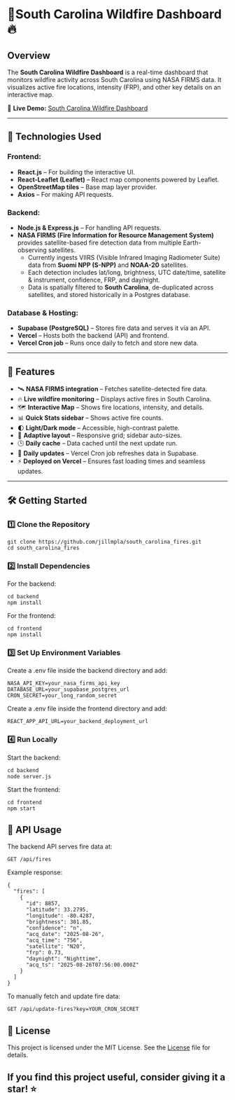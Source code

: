 # 🌲South Carolina Wildfire Dashboard🔥

## Overview
The **South Carolina Wildfire Dashboard** is a real-time dashboard that monitors wildfire activity across South Carolina using NASA FIRMS data. It visualizes active fire locations, intensity (FRP), and other key details on an interactive map.

🚀 **Live Demo:** [South Carolina Wildfire Dashboard](https://southcarolinafires.com/)

---

## 🔧 Technologies Used

### **Frontend:**
- **React.js** – For building the interactive UI.
- **React-Leaflet (Leaflet)** – React map components powered by Leaflet.
- **OpenStreetMap tiles** – Base map layer provider.
- **Axios** – For making API requests.

### **Backend:**
- **Node.js & Express.js** – For handling API requests.
- **NASA FIRMS (Fire Information for Resource Management System)** provides satellite-based fire detection data from multiple Earth-observing satellites.  
    - Currently ingests VIIRS (Visible Infrared Imaging Radiometer Suite) data from **Suomi NPP (S-NPP)** and **NOAA-20** satellites.  
    - Each detection includes lat/long, brightness, UTC date/time, satellite & instrument, confidence, FRP, and day/night.
    - Data is spatially filtered to **South Carolina**, de-duplicated across satellites, and stored historically in a Postgres database.

### **Database & Hosting:**
- **Supabase (PostgreSQL)** – Stores fire data and serves it via an API.
- **Vercel** – Hosts both the backend (API) and frontend.
- **Vercel Cron job** – Runs once daily to fetch and store new data.

---

## 🌟 Features
- 🛰️ **NASA FIRMS integration** – Fetches satellite-detected fire data.
- 🔥 **Live wildfire monitoring** – Displays active fires in South Carolina.
- 🗺️ **Interactive Map** – Shows fire locations, intensity, and details.
- 📊 **Quick Stats sidebar** – Shows active fire counts.
- 🌓 **Light/Dark mode** – Accessible, high-contrast palette.
- 📱 **Adaptive layout** – Responsive grid; sidebar auto-sizes.
- 🕒 **Daily cache** – Data cached until the next update run.
- 🔄 **Daily updates** – Vercel Cron job refreshes data in Supabase.
- ⚡ **Deployed on Vercel** – Ensures fast loading times and seamless updates.

---

## 🛠️ Getting Started

### **1️⃣ Clone the Repository**
```shell
git clone https://github.com/jillmpla/south_carolina_fires.git
cd south_carolina_fires
```
### **2️⃣ Install Dependencies**
For the backend:
```shell
cd backend
npm install
```
For the frontend:
```shell
cd frontend
npm install
```
### **3️⃣ Set Up Environment Variables**
Create a .env file inside the backend directory and add:
```shell
NASA_API_KEY=your_nasa_firms_api_key
DATABASE_URL=your_supabase_postgres_url
CRON_SECRET=your_long_random_secret
```
Create a .env file inside the frontend directory and add:
```shell
REACT_APP_API_URL=your_backend_deployment_url
```
### **4️⃣ Run Locally**
Start the backend:
```shell
cd backend
node server.js
```
Start the frontend:
```shell
cd frontend
npm start
```
## 📡 API Usage
The backend API serves fire data at:
```shell
GET /api/fires
```
Example response:
```shell
{
  "fires": [
    {
      "id": 8857,
      "latitude": 33.2795,
      "longitude": -80.4287,
      "brightness": 301.85,
      "confidence": "n",
      "acq_date": "2025-08-26",
      "acq_time": "756",
      "satellite": "N20",
      "frp": 0.73,
      "daynight": "Nighttime",
      "acq_ts": "2025-08-26T07:56:00.000Z"
    }
  ]
}
```
To manually fetch and update fire data:
```shell
GET /api/update-fires?key=YOUR_CRON_SECRET
```

## 📜 License
This project is licensed under the MIT License. See the [License](./LICENSE) file for details.

## If you find this project useful, consider giving it a star! ⭐
